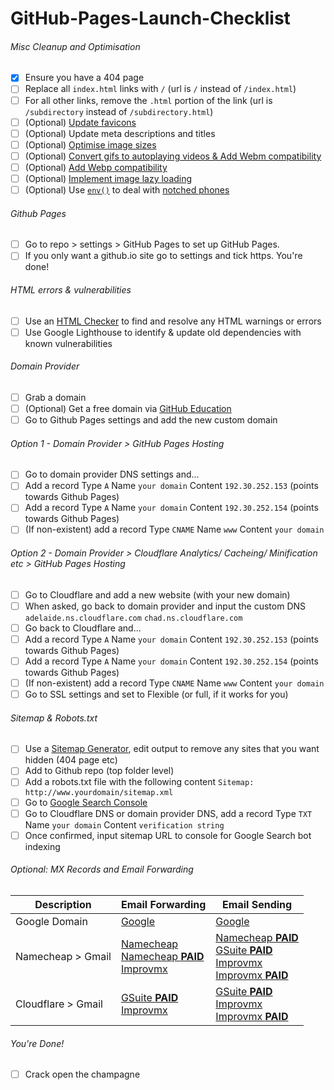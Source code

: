 # GitHub-Pages-Launch-Checklist

###### Misc Cleanup and Optimisation
- [X] Ensure you have a 404 page
- [ ] Replace all `index.html` links with `/` (url is `/` instead of `/index.html`)
- [ ] For all other links, remove the `.html` portion of the link (url is `/subdirectory` instead of `/subdirectory.html`)
- [ ] \(Optional) [Update favicons](https://favicon.io/)
- [ ] \(Optional) Update meta descriptions and titles
- [ ] \(Optional) [Optimise image sizes](https://imgbot.net/)
- [ ] \(Optional) [Convert gifs to autoplaying videos & Add Webm compatibility](https://developers.google.com/web/fundamentals/performance/optimizing-content-efficiency/replace-animated-gifs-with-video)
- [ ] \(Optional) [Add Webp compatibility](https://web.dev/serve-images-webp/)
- [ ] \(Optional) [Implement image lazy loading](https://github.com/ApoorvSaxena/lozad.js)
- [ ] \(Optional) Use [`env()`](https://developer.mozilla.org/en-US/docs/Web/CSS/env) to deal with [notched phones](https://bubblin.io/blog/notch)

###### Github Pages
- [ ] Go to repo > settings > GitHub Pages to set up GitHub Pages.
- [ ] If you only want a github.io site go to settings and tick https. You're done!

###### HTML errors & vulnerabilities
- [ ] Use an [HTML Checker](https://validator.w3.org/nu/) to find and resolve any HTML warnings or errors
- [ ] Use Google Lighthouse to identify & update old dependencies with known vulnerabilities

###### Domain Provider
- [ ] Grab a domain
- [ ] \(Optional) Get a free domain via [GitHub Education](https://education.github.com/)
- [ ] Go to Github Pages settings and add the new custom domain

###### Option 1 - Domain Provider > GitHub Pages Hosting
- [ ] Go to domain provider DNS settings and...
- [ ] Add a record Type `A` Name `your domain` Content `192.30.252.153` (points towards Github Pages)
- [ ] Add a record Type `A` Name `your domain` Content `192.30.252.154` (points towards Github Pages)
- [ ] \(If non-existent) add a record Type `CNAME` Name `www` Content `your domain`

###### Option 2 - Domain Provider > Cloudflare Analytics/ Cacheing/ Minification etc > GitHub Pages Hosting
- [ ] Go to Cloudflare and add a new website (with your new domain)
- [ ] When asked, go back to domain provider and input the custom DNS `adelaide.ns.cloudflare.com` `chad.ns.cloudflare.com`
- [ ] Go back to Cloudflare and...
- [ ] Add a record Type `A` Name `your domain` Content `192.30.252.153` (points towards Github Pages)
- [ ] Add a record Type `A` Name `your domain` Content `192.30.252.154` (points towards Github Pages)
- [ ] \(If non-existent) add a record Type `CNAME` Name `www` Content `your domain`
- [ ] Go to SSL settings and set to Flexible (or full, if it works for you)

###### Sitemap & Robots.txt
- [ ] Use a [Sitemap Generator](https://www.xml-sitemaps.com/), edit output to remove any sites that you want hidden (404 page etc)
- [ ] Add to Github repo (top folder level)
- [ ] Add a robots.txt file with the following content `Sitemap: http://www.yourdomain/sitemap.xml`
- [ ] Go to [Google Search Console](https://search.google.com/u/0/search-console/welcome?hl=en&utm_source=wmx&utm_medium=deprecation-pane&utm_content=dashboard)
- [ ] Go to Cloudflare DNS or domain provider DNS, add a record Type `TXT` Name `your domain` Content `verification string`
- [ ] Once confirmed, input sitemap URL to console for Google Search bot indexing

###### Optional: MX Records and Email Forwarding
| Description | Email Forwarding | Email Sending |
| ------------- | ------------- | ------------- |
| Google Domain  | [Google](https://support.google.com/domains/answer/3251241?hl=en) | [Google](https://support.google.com/domains/answer/9437157) |
| Namecheap > Gmail  | [Namecheap](https://www.namecheap.com/support/knowledgebase/article.aspx/308/2214/how-to-set-up-free-email-forwarding)<br>[Namecheap **PAID**](https://www.namecheap.com/hosting/email/)<br>[Improvmx](https://app.improvmx.com/)  | [Namecheap **PAID**](https://www.namecheap.com/hosting/email/)<br>[GSuite **PAID**](https://support.google.com/a/answer/87127?hl=en)<br>[Improvmx](https://improvmx.com/guides/send-emails-using-gmail/)<br>[Improvmx **PAID**](https://app.improvmx.com/) |
| Cloudflare > Gmail | [GSuite **PAID**](https://support.google.com/a/answer/7174013?hl=en)<br>[Improvmx](https://app.improvmx.com/) | [GSuite **PAID**](https://support.google.com/a/answer/7174013?hl=en)<br>[Improvmx](https://improvmx.com/guides/send-emails-using-gmail/)<br>[Improvmx **PAID**](https://app.improvmx.com/) |

###### You're Done!
- [ ] Crack open the champagne
